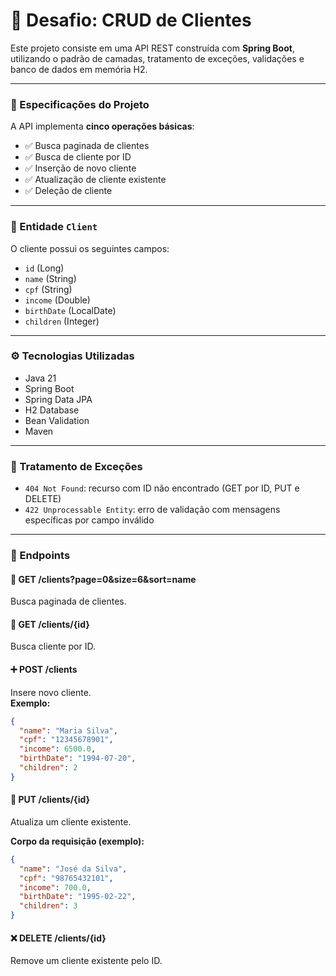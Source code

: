# 🚀 Desafio: CRUD de Clientes

Este projeto consiste em uma API REST construída com **Spring Boot**, utilizando o padrão de camadas, tratamento de exceções, validações e banco de dados em memória H2.

---

### 📌 Especificações do Projeto

A API implementa **cinco operações básicas**:

- ✅ Busca paginada de clientes  
- ✅ Busca de cliente por ID  
- ✅ Inserção de novo cliente  
- ✅ Atualização de cliente existente  
- ✅ Deleção de cliente

---

### 🧾 Entidade `Client`

O cliente possui os seguintes campos:

- `id` (Long)
- `name` (String)
- `cpf` (String)
- `income` (Double)
- `birthDate` (LocalDate)
- `children` (Integer)

---

### ⚙️ Tecnologias Utilizadas

- Java 21
- Spring Boot
- Spring Data JPA
- H2 Database
- Bean Validation
- Maven

---

### 🛑 Tratamento de Exceções

- `404 Not Found`: recurso com ID não encontrado (GET por ID, PUT e DELETE)
- `422 Unprocessable Entity`: erro de validação com mensagens específicas por campo inválido

---

### 🔁 Endpoints

#### 🔎 GET /clients?page=0&size=6&sort=name
Busca paginada de clientes.

#### 🔎 GET /clients/{id}
Busca cliente por ID.

#### ➕ POST /clients
Insere novo cliente.  
**Exemplo:**
```json
{
  "name": "Maria Silva",
  "cpf": "12345678901",
  "income": 6500.0,
  "birthDate": "1994-07-20",
  "children": 2
}
```
#### 📝 PUT /clients/{id}
Atualiza um cliente existente.

**Corpo da requisição (exemplo):**
```json
{
  "name": "José da Silva",
  "cpf": "98765432101",
  "income": 700.0,
  "birthDate": "1995-02-22",
  "children": 3
}
```

#### ❌ DELETE /clients/{id}
Remove um cliente existente pelo ID.


